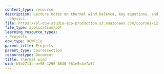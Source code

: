 ```yaml
---
content_type: resource
description: Lecture notes on thermal wind balance, key equations, and the underlying
  physics.
file: https://ol-ocw-studio-app-production.s3.amazonaws.com/courses/12-307-weather-and-climate-laboratory-spring-2009/b5b2713aee9842960630961e0e4e7a52_thermal_wind.pdf
file_type: application/pdf
learning_resource_types:
- Projects
ocw_type: OCWFile
parent_title: Projects
parent_type: CourseSection
resourcetype: Document
title: Thermal wind
uid: b5b2713a-ee98-4296-0630-961e0e4e7a52
---
```

